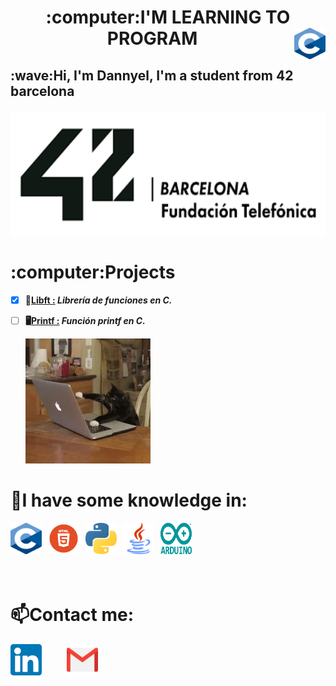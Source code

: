 <!--Título con URL en la imagen-->
<h1 align="center"> :computer:I'M LEARNING TO PROGRAM
<a href="https://www.cprogramming.com/"><img src="img/L_C.png" align="right" width="50" height="50"></p></a>

<!--Presentación-->
<h2 alingn="left">:wave:Hi, I'm <b>Dannyel,</b> I'm a student from <b>42 barcelona</p></h2>
<a href="https://www.42barcelona.com/es"><img src="img/42.png" align="center"width="1000" height="200"></a>
<h1></h1>
<!---Proyectos en curso o finalizados--->
<h1 alingn="left"> :computer:Projects</h1>

* [X] :book:<a href="https://github.com/lbDYX/42_cursus/tree/main/libft">Libft :</a> <i>Librería de funciones en C.</i>
* [ ] :desktop_computer:<a href="https://github.com/lbDYX/42_cursus/tree/main/printf">Printf :</a> <i>Función printf en C.</i>
  
  <img src="img/gato_programando.gif" alin="rigth" width="200" height="200">

<!---Lenguajes--->
<h1>📑I have some knowledge in:</h1>
<!---C--->
<a href="https://www.cprogramming.com/"><img src="img/L_C.png" align="left" width="50" height="50"></p></a>
<!---Html--->
<a href="https://www.w3schools.com/html/"><img src="img/logohtmlhtml5.jpg" align="left" width="50" height="50" style="position:relative; right: -10px"></a>
<!---python--->
<a href="https://www.python.org/"><img src="img/python.png" align="left" width="50" height="50" style="position:relative; right: -20px"></a>
<!---java--->
<a href="https://www.java.com/es/"><img src="img/java.png" align="left" width="50" height="50"
style="position:relative; right: -30px"></a>
<!---Arduino--->
<a href="https://www.arduino.cc/"><img src="img/arduino.png" align="left" width="50" height="50"
style="position:relative; right: -40px"></a>
<h1><br></br>
<!---Contactos--->
<h1 align="left">📫Contact me:</h1>
<!---Gmail--->
<a href="dacortes@student.42barcelona.com"><img src="img/gmail.png" align="rigth" width="50" height="50" style="position:relative; right: -40px"/></a>
<a href="https://www.linkedin.com/in/dacortesR/"><img src="img/linkedin.png" align="left" width="50" height="50"></a>
